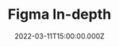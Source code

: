 ---
title: Figma In-depth
description: Description here
date: 2022-03-11T15:00:00.000Z
released: false
---